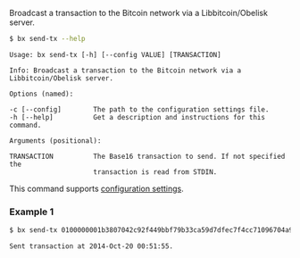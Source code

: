 Broadcast a transaction to the Bitcoin network via a Libbitcoin/Obelisk  
server.
```sh
$ bx send-tx --help
```
```
Usage: bx send-tx [-h] [--config VALUE] [TRANSACTION]                    

Info: Broadcast a transaction to the Bitcoin network via a               
Libbitcoin/Obelisk server.                                               

Options (named):

-c [--config]        The path to the configuration settings file.        
-h [--help]          Get a description and instructions for this command.

Arguments (positional):

TRANSACTION          The Base16 transaction to send. If not specified the
                     transaction is read from STDIN. 
```
This command supports [configuration settings](Configuration-Settings).
### Example 1
```sh
$ bx send-tx 0100000001b3807042c92f449bbf79b33ca59d7dfec7f4cc71096704a9c526dddf496ee0970100000069463044022039a36013301597daef41fbe593a02cc513d0b55527ec2df1050e2e8ff49c85c202204fcc407ce9b6f719ee7d009aeb8d8d21423f400a5b871394ca32e00c26b348dd2103c40cbd64c9c608df2c9730f49b0888c4db1c436e8b2b74aead6c6afbd10428c0ffffffff01905f0100000000001976a91418c0bd8d1818f1bf99cb1df2269c645318ef7b7388ac00000000
```
```
Sent transaction at 2014-Oct-20 00:51:55.
```